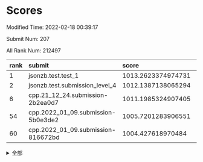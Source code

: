 # Scores

Modified Time: 2022-02-18 00:39:17

Submit Num: 207

All Rank Num: 212497

| rank |               submit               |       score        |       sigma        | pk_num |
| :--- | :--------------------------------- | :----------------- | :----------------- | :----- |
| 1    | jsonzb.test.test_1                 | 1013.2623374974731 | 0.810716454118647  | 4106   |
| 2    | jsonzb.test.submission_level_4     | 1012.1387138065294 | 0.7964180468253343 | 4102   |
| 6    | cpp.21_12_24.submission-2b2ea0d7   | 1011.1985324907405 | 0.7795728306417927 | 4110   |
| 54   | cpp.2022_01_09.submission-5b0e3de2 | 1005.7201283906551 | 0.7226562605913457 | 4106   |
| 60   | cpp.2022_01_09.submission-816672bd | 1004.427618970484  | 0.7108045811611031 | 4107   |


<details>
<summary>全部</summary>

| rank |                 submit                 |       score        |       sigma        | pk_num |
| :--- | :------------------------------------- | :----------------- | :----------------- | :----- |
| 1    | jsonzb.test.test_1                     | 1013.2623374974731 | 0.810716454118647  | 4106   |
| 2    | jsonzb.test.submission_level_4         | 1012.1387138065294 | 0.7964180468253343 | 4102   |
| 3    | gobigger.level_3.submission_level_3_4  | 1011.3362784226165 | 0.7738050992467382 | 4111   |
| 4    | gobigger.level_3.submission_level_3_13 | 1011.3101944610152 | 0.7756929159755529 | 4107   |
| 5    | gobigger.level_3.submission_level_3_33 | 1011.2792917976838 | 0.7508135935986997 | 4104   |
| 6    | cpp.21_12_24.submission-2b2ea0d7       | 1011.1985324907405 | 0.7795728306417927 | 4110   |
| 7    | gobigger.level_3.submission_level_3_42 | 1011.1252995813082 | 0.7738481746117909 | 4108   |
| 8    | gobigger.level_3.submission_level_3_11 | 1011.0977112469599 | 0.7754540516977426 | 4105   |
| 9    | gobigger.level_3.submission_level_3_27 | 1011.0562935751968 | 0.7542563664346394 | 4101   |
| 10   | gobigger.level_3.submission_level_3_15 | 1010.9592874946536 | 0.7472290061964889 | 4103   |
| 11   | gobigger.level_3.submission_level_3_17 | 1010.8442507632259 | 0.7762353598154668 | 4105   |
| 12   | gobigger.level_3.submission_level_3_14 | 1010.8102796758438 | 0.7704238698404093 | 4107   |
| 13   | gobigger.level_3.submission_level_3_30 | 1010.7559321927706 | 0.7496217114165262 | 4108   |
| 14   | gobigger.level_3.submission_level_3_20 | 1010.7418872853281 | 0.7472167820147537 | 4108   |
| 15   | gobigger.level_3.submission_level_3_39 | 1010.7129959678356 | 0.7678470171969187 | 4108   |
| 16   | gobigger.level_3.submission_level_3_10 | 1010.58950216867   | 0.7797372339685099 | 4110   |
| 17   | gobigger.level_3.submission_level_3_29 | 1010.5686688138329 | 0.7479484871945417 | 4103   |
| 18   | gobigger.level_3.submission_level_3_23 | 1010.4994356142786 | 0.7545146972343466 | 4105   |
| 19   | gobigger.level_3.submission_level_3_35 | 1010.4203518120411 | 0.7970431424680244 | 4110   |
| 20   | gobigger.level_3.submission_level_3_49 | 1010.3255364359102 | 0.7479756072004557 | 4103   |
| 21   | gobigger.level_3.submission_level_3_44 | 1010.3239859318627 | 0.7854902081454356 | 4101   |
| 22   | gobigger.level_3.submission_level_3_36 | 1010.3086997693541 | 0.7753737020541351 | 4103   |
| 23   | gobigger.level_3.submission_level_3_1  | 1010.2051906312747 | 0.7545931970267303 | 4109   |
| 24   | gobigger.level_3.submission_level_3_0  | 1010.189958644962  | 0.7681541477521229 | 4106   |
| 25   | gobigger.level_3.submission_level_3_3  | 1010.1117039618482 | 0.7499262956122669 | 4116   |
| 26   | gobigger.level_3.submission_level_3_2  | 1009.9778293476386 | 0.7610375882801619 | 4108   |
| 27   | gobigger.level_3.submission_level_3_34 | 1009.9068811787952 | 0.7715916370113491 | 4102   |
| 28   | gobigger.level_3.submission_level_3_47 | 1009.9028468728175 | 0.7590911137565552 | 4107   |
| 29   | gobigger.level_3.submission_level_3_31 | 1009.8995519163419 | 0.7453800406315908 | 4104   |
| 30   | gobigger.level_3.submission_level_3_46 | 1009.870143155667  | 0.7547965124059918 | 4100   |
| 31   | gobigger.level_3.submission_level_3_24 | 1009.8698071368178 | 0.7505378713026106 | 4108   |
| 32   | gobigger.level_3.submission_level_3_28 | 1009.7752954249523 | 0.7373512440276841 | 4108   |
| 33   | gobigger.level_3.submission_level_3_45 | 1009.7742251844286 | 0.7511470121363782 | 4110   |
| 34   | gobigger.level_3.submission_level_3_32 | 1009.7360421314477 | 0.7573976446533018 | 4099   |
| 35   | gobigger.level_3.submission_level_3_48 | 1009.669091139157  | 0.7671574882947334 | 4104   |
| 36   | gobigger.level_3.submission_level_3_9  | 1009.6074246819617 | 0.7591681961573972 | 4113   |
| 37   | gobigger.level_3.submission_level_3_37 | 1009.6046435084331 | 0.7471511642747922 | 4112   |
| 38   | gobigger.level_3.submission_level_3_22 | 1009.5819540834837 | 0.7447173288819198 | 4107   |
| 39   | gobigger.level_3.submission_level_3_40 | 1009.552048425524  | 0.73106010626459   | 4104   |
| 40   | gobigger.level_3.submission_level_3_25 | 1009.525718025592  | 0.7336583104381462 | 4107   |
| 41   | gobigger.level_3.submission_level_3_41 | 1009.492414338788  | 0.7573294028799916 | 4107   |
| 42   | gobigger.level_3.submission_level_3_12 | 1009.4587730779886 | 0.7399133909323563 | 4103   |
| 43   | gobigger.level_3.submission_level_3_38 | 1009.4565191289784 | 0.751311215563688  | 4108   |
| 44   | gobigger.level_3.submission_level_3_26 | 1009.436079010728  | 0.7772660008761578 | 4110   |
| 45   | gobigger.level_3.submission_level_3_19 | 1009.3761173118259 | 0.7333415027150967 | 4109   |
| 46   | gobigger.level_3.submission_level_3_16 | 1009.3055044078687 | 0.7686774926292177 | 4106   |
| 47   | gobigger.level_3.submission_level_3_43 | 1009.1919806644524 | 0.7456625029798936 | 4105   |
| 48   | gobigger.level_3.submission_level_3_6  | 1009.1632829752948 | 0.7459720844877686 | 4107   |
| 49   | gobigger.level_3.submission_level_3_8  | 1009.0741278272981 | 0.7422491129176798 | 4106   |
| 50   | gobigger.level_3.submission_level_3_18 | 1009.0528705863381 | 0.7648894657713152 | 4102   |
| 51   | gobigger.level_3.submission_level_3_7  | 1008.8681603195733 | 0.7451914227422121 | 4105   |
| 52   | gobigger.level_3.submission_level_3_5  | 1008.86046206675   | 0.7425337556656614 | 4109   |
| 53   | gobigger.level_3.submission_level_3_21 | 1008.6268285397135 | 0.7541194508847061 | 4107   |
| 54   | cpp.2022_01_09.submission-5b0e3de2     | 1005.7201283906551 | 0.7226562605913457 | 4106   |
| 55   | gobigger.level_1.submission_level_1_15 | 1005.4169048896823 | 0.7305585307403265 | 4107   |
| 56   | gobigger.level_1.submission_level_1_16 | 1004.8837141081613 | 0.7242563228389092 | 4109   |
| 57   | gobigger.level_1.submission_level_1_27 | 1004.5571938067053 | 0.7337097909994562 | 4107   |
| 58   | gobigger.level_1.submission_level_1_18 | 1004.5294598963649 | 0.7128977654842873 | 4109   |
| 59   | gobigger.level_1.submission_level_1_49 | 1004.4865111682723 | 0.7134543852231033 | 4109   |
| 60   | cpp.2022_01_09.submission-816672bd     | 1004.427618970484  | 0.7108045811611031 | 4107   |
| 61   | gobigger.level_1.submission_level_1_28 | 1004.4173160995284 | 0.6979078811823785 | 4104   |
| 62   | gobigger.level_1.submission_level_1_31 | 1004.3739253524483 | 0.7210686651086778 | 4108   |
| 63   | gobigger.level_1.submission_level_1_4  | 1004.3447860446644 | 0.7164320343616544 | 4103   |
| 64   | gobigger.level_1.submission_level_1_5  | 1004.3043966375415 | 0.7140508989779126 | 4110   |
| 65   | gobigger.level_1.submission_level_1_35 | 1004.0224932268745 | 0.7162231189556529 | 4111   |
| 66   | gobigger.level_1.submission_level_1_26 | 1004.0032945642621 | 0.7101931747672025 | 4108   |
| 67   | gobigger.level_1.submission_level_1_19 | 1003.9163025007919 | 0.7158085823806765 | 4103   |
| 68   | gobigger.level_1.submission_level_1_43 | 1003.8304310921302 | 0.7196923234810105 | 4112   |
| 69   | gobigger.level_1.submission_level_1_21 | 1003.8282840153973 | 0.7257213588356609 | 4104   |
| 70   | gobigger.level_1.submission_level_1_20 | 1003.7392057285136 | 0.7199867096483974 | 4103   |
| 71   | gobigger.level_1.submission_level_1_12 | 1003.6985580317065 | 0.719174910899506  | 4109   |
| 72   | gobigger.level_1.submission_level_1_29 | 1003.6656522026158 | 0.7138987907730391 | 4103   |
| 73   | gobigger.level_1.submission_level_1_6  | 1003.6604770851476 | 0.7254706407236277 | 4108   |
| 74   | gobigger.level_1.submission_level_1_34 | 1003.6521876195623 | 0.7152612227928935 | 4104   |
| 75   | gobigger.level_1.submission_level_1_9  | 1003.628084993717  | 0.7129420793972902 | 4103   |
| 76   | gobigger.level_1.submission_level_1_30 | 1003.5820560329255 | 0.7248763584605539 | 4112   |
| 77   | gobigger.level_1.submission_level_1_44 | 1003.57939062883   | 0.7193126856816989 | 4109   |
| 78   | gobigger.level_1.submission_level_1_10 | 1003.5423386988604 | 0.7190176441027166 | 4107   |
| 79   | gobigger.level_1.submission_level_1_13 | 1003.4702146275795 | 0.7156948916515762 | 4106   |
| 80   | gobigger.level_1.submission_level_1_8  | 1003.3562968349573 | 0.7171130828726338 | 4101   |
| 81   | gobigger.level_1.submission_level_1_23 | 1003.3270415073047 | 0.7037863857878766 | 4105   |
| 82   | gobigger.level_1.submission_level_1_39 | 1003.3090225856569 | 0.7234854488166477 | 4108   |
| 83   | gobigger.level_1.submission_level_1_40 | 1003.2665864279969 | 0.7058928559523858 | 4109   |
| 84   | gobigger.level_1.submission_level_1_42 | 1003.2545898359715 | 0.7232214669684596 | 4104   |
| 85   | gobigger.level_1.submission_level_1_48 | 1003.2358337589463 | 0.7060622315607887 | 4109   |
| 86   | gobigger.level_1.submission_level_1_46 | 1003.0841970427362 | 0.7190276058512001 | 4104   |
| 87   | gobigger.level_1.submission_level_1_33 | 1003.0829149247858 | 0.7112604525109028 | 4106   |
| 88   | gobigger.level_1.submission_level_1_36 | 1002.9436575566189 | 0.7134062235707934 | 4103   |
| 89   | gobigger.level_1.submission_level_1_45 | 1002.8607146160606 | 0.7156834678653412 | 4110   |
| 90   | gobigger.level_1.submission_level_1_1  | 1002.8324046571673 | 0.7228066566071069 | 4106   |
| 91   | gobigger.level_1.submission_level_1_7  | 1002.7814077431239 | 0.7165265444794084 | 4102   |
| 92   | gobigger.level_1.submission_level_1_24 | 1002.7730453389173 | 0.7116507329868497 | 4108   |
| 93   | gobigger.level_1.submission_level_1_22 | 1002.7152080614551 | 0.7196275154282574 | 4100   |
| 94   | gobigger.level_1.submission_level_1_3  | 1002.69164042661   | 0.7186890891889471 | 4109   |
| 95   | gobigger.level_1.submission_level_1_14 | 1002.5866860628321 | 0.7212255387972849 | 4105   |
| 96   | gobigger.level_1.submission_level_1_32 | 1002.5777678522886 | 0.7193565117919539 | 4107   |
| 97   | gobigger.level_1.submission_level_1_41 | 1002.5755767278824 | 0.7219706197910628 | 4106   |
| 98   | gobigger.level_1.submission_level_1_47 | 1002.5329116739307 | 0.713994373599461  | 4103   |
| 99   | gobigger.level_1.submission_level_1_17 | 1002.3860540065916 | 0.7043545415017015 | 4109   |
| 100  | gobigger.level_1.submission_level_1_37 | 1002.3780787257359 | 0.7111819609948676 | 4111   |
| 101  | gobigger.level_1.submission_level_1_38 | 1002.332008338934  | 0.7122586001772679 | 4110   |
| 102  | gobigger.level_1.submission_level_1_25 | 1002.2940672448025 | 0.7059969027787035 | 4104   |
| 103  | gobigger.level_1.submission_level_1_2  | 1002.0062580082187 | 0.7183386448558092 | 4106   |
| 104  | gobigger.level_1.submission_level_1_0  | 1001.9929898898569 | 0.7262291117047281 | 4112   |
| 105  | gobigger.level_1.submission_level_1_11 | 1001.3828837918836 | 0.7142406484359316 | 4108   |
| 106  | gobigger.random.submission_random_9    | 997.3525859047702  | 0.6981522380112097 | 4105   |
| 107  | gobigger.random.submission_random_48   | 996.9123789429368  | 0.7121361546848769 | 4103   |
| 108  | gobigger.random.submission_random_28   | 996.8502084703358  | 0.7063836028470686 | 4104   |
| 109  | gobigger.random.submission_random_7    | 996.7099370498955  | 0.7134553445810458 | 4105   |
| 110  | gobigger.random.submission_random_11   | 996.6898992055027  | 0.710740540033899  | 4111   |
| 111  | gobigger.random.submission_random_37   | 996.5996597563887  | 0.7123341256414413 | 4108   |
| 112  | gobigger.random.submission_random_2    | 996.5576865033423  | 0.6923638299289592 | 4107   |
| 113  | gobigger.random.submission_random_17   | 996.5529223737714  | 0.6961948442543129 | 4103   |
| 114  | gobigger.random.submission_random_43   | 996.5261273067902  | 0.7092764234346267 | 4108   |
| 115  | gobigger.random.submission_random_12   | 996.514039551675   | 0.716648216870674  | 4106   |
| 116  | gobigger.random.submission_random_1    | 996.471866699383   | 0.6987341872863704 | 4097   |
| 117  | gobigger.random.submission_random_32   | 996.4022074972308  | 0.7169205484828783 | 4108   |
| 118  | gobigger.random.submission_random_29   | 996.3876410064735  | 0.7122719658778015 | 4100   |
| 119  | gobigger.random.submission_random_27   | 996.3815063951777  | 0.7048151283204394 | 4104   |
| 120  | gobigger.random.submission_random_46   | 996.3201822998441  | 0.6997923944731553 | 4105   |
| 121  | gobigger.random.submission_random_26   | 996.2705807483201  | 0.7135127409591308 | 4104   |
| 122  | gobigger.random.submission_random_45   | 996.1603242238036  | 0.7108000909469234 | 4109   |
| 123  | gobigger.random.submission_random_10   | 996.1521241022763  | 0.7064373484864283 | 4108   |
| 124  | gobigger.random.submission_random_19   | 996.1355201105481  | 0.7203412785631005 | 4108   |
| 125  | gobigger.random.submission_random_49   | 996.0965237547609  | 0.7085571438495969 | 4107   |
| 126  | gobigger.random.submission_random_47   | 996.0929449118566  | 0.7155470975806564 | 4111   |
| 127  | gobigger.random.submission_random_34   | 996.0387816732117  | 0.7234145018459276 | 4106   |
| 128  | gobigger.random.submission_random_13   | 996.0072384963868  | 0.7064398101381346 | 4105   |
| 129  | gobigger.random.submission_random_0    | 995.980224934615   | 0.7026333330826731 | 4109   |
| 130  | gobigger.random.submission_random_23   | 995.9792280643645  | 0.7013254318178598 | 4105   |
| 131  | gobigger.random.submission_random_25   | 995.9633997594121  | 0.7051972543367957 | 4108   |
| 132  | gobigger.random.submission_random_30   | 995.8952490470753  | 0.7041274488723408 | 4112   |
| 133  | gobigger.random.submission_random_20   | 995.867556080242   | 0.7063461616556337 | 4106   |
| 134  | gobigger.random.submission_random_5    | 995.8640691521101  | 0.7177378331830196 | 4104   |
| 135  | gobigger.random.submission_random_31   | 995.8215133855017  | 0.7229413301496151 | 4111   |
| 136  | gobigger.random.submission_random_3    | 995.8067426725681  | 0.7073850884970295 | 4107   |
| 137  | gobigger.random.submission_random_40   | 995.7916536149274  | 0.7278051033133718 | 4104   |
| 138  | gobigger.random.submission_random_16   | 995.7587638137032  | 0.7048730523182964 | 4109   |
| 139  | gobigger.random.submission_random_39   | 995.685498778977   | 0.7035200887639393 | 4106   |
| 140  | gobigger.random.submission_random_38   | 995.6678365707381  | 0.6984773471693492 | 4110   |
| 141  | gobigger.random.submission_random_44   | 995.6050714484131  | 0.7117220000463264 | 4100   |
| 142  | gobigger.random.submission_random_15   | 995.4727810745201  | 0.7100297987943234 | 4106   |
| 143  | gobigger.random.submission_random_21   | 995.3770994849932  | 0.7184540318992118 | 4104   |
| 144  | gobigger.random.submission_random_6    | 995.3503214630326  | 0.7222018756721714 | 4109   |
| 145  | gobigger.random.submission_random_14   | 995.2992761933845  | 0.7261315994631632 | 4106   |
| 146  | gobigger.random.submission_random_33   | 995.2283995836596  | 0.7224446844293576 | 4112   |
| 147  | gobigger.random.submission_random_4    | 995.1873266886469  | 0.7084594666119589 | 4110   |
| 148  | gobigger.random.submission_random_22   | 995.1312512504956  | 0.7039466869671243 | 4106   |
| 149  | gobigger.random.submission_random_8    | 995.0690718650595  | 0.7145028939159949 | 4106   |
| 150  | gobigger.random.submission_random_41   | 995.0556703435612  | 0.7085155893549072 | 4109   |
| 151  | gobigger.random.submission_random_42   | 994.9929143626034  | 0.7265884124362093 | 4106   |
| 152  | gobigger.random.submission_random_35   | 994.9902467654925  | 0.7157228152016424 | 4107   |
| 153  | gobigger.random.submission_random_24   | 994.9677235215592  | 0.709088572007037  | 4108   |
| 154  | gobigger.random.submission_random_18   | 994.7821749876535  | 0.7150612660894846 | 4104   |
| 155  | gobigger.level_2.submission_level_2_24 | 994.6728092820883  | 0.7294458498755809 | 4105   |
| 156  | gobigger.level_2.submission_level_2_17 | 994.151571601606   | 0.7377037572954402 | 4108   |
| 157  | gobigger.random.submission_random_36   | 994.0712653963187  | 0.7234308132739631 | 4106   |
| 158  | gobigger.level_2.submission_level_2_47 | 994.0680487600655  | 0.7265988462221165 | 4105   |
| 159  | gobigger.level_2.submission_level_2_49 | 993.791954063715   | 0.750634634767678  | 4104   |
| 160  | gobigger.level_2.submission_level_2_10 | 993.7123278228055  | 0.7313285788555856 | 4105   |
| 161  | gobigger.level_2.submission_level_2_40 | 993.3029942719426  | 0.7416105820712077 | 4108   |
| 162  | gobigger.level_2.submission_level_2_18 | 993.2025222739338  | 0.7488000456758318 | 4101   |
| 163  | gobigger.level_2.submission_level_2_2  | 993.0579534067082  | 0.7498524737911159 | 4107   |
| 164  | gobigger.level_2.submission_level_2_30 | 993.0446876002225  | 0.7445204591279063 | 4108   |
| 165  | gobigger.level_2.submission_level_2_33 | 993.0437490209894  | 0.7459122372637575 | 4106   |
| 166  | gobigger.level_2.submission_level_2_0  | 992.9945706662459  | 0.7255141674769279 | 4112   |
| 167  | gobigger.level_2.submission_level_2_26 | 992.9242297357112  | 0.7371721121420902 | 4105   |
| 168  | gobigger.level_2.submission_level_2_13 | 992.865763013542   | 0.7461545457944715 | 4107   |
| 169  | gobigger.level_2.submission_level_2_27 | 992.6919589332919  | 0.725286518189384  | 4105   |
| 170  | gobigger.level_2.submission_level_2_38 | 992.5765289908745  | 0.7441332790659241 | 4108   |
| 171  | gobigger.level_2.submission_level_2_41 | 992.5281462187663  | 0.7493023003964866 | 4107   |
| 172  | gobigger.level_2.submission_level_2_7  | 992.4170769903468  | 0.7477027519270432 | 4106   |
| 173  | gobigger.level_2.submission_level_2_8  | 992.3547475292753  | 0.7356195947143386 | 4106   |
| 174  | gobigger.level_2.submission_level_2_11 | 992.3462868842181  | 0.7355680624471099 | 4106   |
| 175  | gobigger.level_2.submission_level_2_6  | 992.3139698347901  | 0.7383933924929365 | 4103   |
| 176  | gobigger.level_2.submission_level_2_5  | 992.2566537994417  | 0.7584730589323795 | 4108   |
| 177  | gobigger.level_2.submission_level_2_45 | 992.1830972117868  | 0.7414333766811482 | 4108   |
| 178  | gobigger.level_2.submission_level_2_43 | 992.1624410764055  | 0.7467643278111219 | 4104   |
| 179  | gobigger.level_2.submission_level_2_22 | 992.0012309586504  | 0.7482221924386642 | 4104   |
| 180  | gobigger.level_2.submission_level_2_31 | 991.9963260953656  | 0.7627723873777338 | 4108   |
| 181  | gobigger.level_2.submission_level_2_9  | 991.994870949663   | 0.7408240619364583 | 4109   |
| 182  | gobigger.level_2.submission_level_2_23 | 991.9819649916296  | 0.758081688050716  | 4104   |
| 183  | gobigger.level_2.submission_level_2_19 | 991.9343372399514  | 0.7513564862476535 | 4098   |
| 184  | gobigger.level_2.submission_level_2_29 | 991.7623059369308  | 0.7622222358744265 | 4113   |
| 185  | gobigger.level_2.submission_level_2_42 | 991.6757227774689  | 0.7480946576526719 | 4106   |
| 186  | gobigger.level_2.submission_level_2_36 | 991.6729535471652  | 0.7609900983315973 | 4102   |
| 187  | gobigger.level_2.submission_level_2_48 | 991.6312978443425  | 0.7486419029535091 | 4107   |
| 188  | gobigger.level_2.submission_level_2_15 | 991.594144345472   | 0.7411197929493519 | 4107   |
| 189  | gobigger.level_2.submission_level_2_32 | 991.5450979372874  | 0.7532652818009496 | 4100   |
| 190  | gobigger.level_2.submission_level_2_35 | 991.506796924343   | 0.7631561176862158 | 4112   |
| 191  | gobigger.level_2.submission_level_2_12 | 991.4388069292097  | 0.735537004057157  | 4100   |
| 192  | gobigger.level_2.submission_level_2_16 | 991.3993540175412  | 0.773253113150132  | 4108   |
| 193  | gobigger.level_2.submission_level_2_25 | 991.3888495901331  | 0.7669374211708394 | 4108   |
| 194  | gobigger.level_2.submission_level_2_1  | 991.3161615247617  | 0.7588422640171508 | 4105   |
| 195  | gobigger.level_2.submission_level_2_4  | 991.2571214233519  | 0.7388336196174663 | 4108   |
| 196  | gobigger.level_2.submission_level_2_21 | 991.0883968502586  | 0.7564051788379488 | 4108   |
| 197  | gobigger.level_2.submission_level_2_28 | 991.0844515359686  | 0.7375852647624124 | 4102   |
| 198  | gobigger.level_2.submission_level_2_14 | 991.0765404859055  | 0.7535300907874445 | 4102   |
| 199  | gobigger.level_2.submission_level_2_39 | 991.0240089625827  | 0.7381363957724443 | 4103   |
| 200  | gobigger.level_2.submission_level_2_34 | 990.9472035591517  | 0.7538874580224187 | 4104   |
| 201  | gobigger.level_2.submission_level_2_37 | 990.4349940952565  | 0.7378718616546359 | 4109   |
| 202  | gobigger.level_2.submission_level_2_3  | 990.0240458293765  | 0.7716632602468454 | 4108   |
| 203  | gobigger.level_2.submission_level_2_20 | 989.837192202553   | 0.7674647989201548 | 4105   |
| 204  | gobigger.level_2.submission_level_2_44 | 989.7270655274892  | 0.7772654915332577 | 4103   |
| 205  | gobigger.level_2.submission_level_2_46 | 989.0544674050151  | 0.7711496088564    | 4101   |
| 206  | gobigger.none.submission_none_1        | 979.3574154393236  | 1.2158660342998266 | 4099   |
| 207  | gobigger.none.submission_none_0        | 974.7330262759418  | 1.6007000357856045 | 4102   |

</details>
